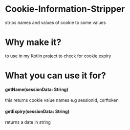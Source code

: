 # Cookie-Information-Stripper
strips names and values of cookie to some values
# Why make it?
to use in my Kotlin project to check for cookie expiry
# What you can use it for?
<h4>getName(sessionData: String)</h4>
this returns cookie value names e.g sessionid, csrftoken
<h4>getExpiry(sessionData: String)</h4>
returns a date in string
